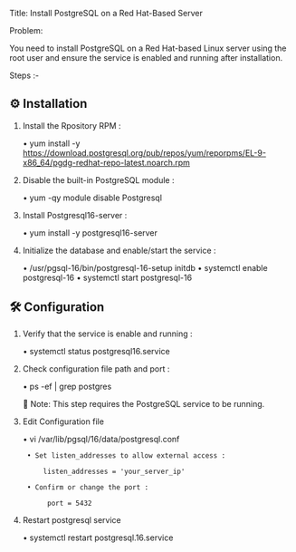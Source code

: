 Title:  Install PostgreSQL on a Red Hat-Based Server

Problem:

You need to install PostgreSQL on a Red Hat-based Linux server using the root user and ensure the service is enabled and running after installation.


Steps :-


⚙️ Installation
----------------

1) Install the Rpository RPM :

	• yum install -y https://download.postgresql.org/pub/repos/yum/reporpms/EL-9-x86_64/pgdg-redhat-repo-latest.noarch.rpm

2) Disable the built-in PostgreSQL module : 
		
	• yum -qy module disable Postgresql	
	
3) Install Postgresql16-server :

	• yum install -y postgresql16-server
	
4) Initialize the database and enable/start the service :

	• /usr/pgsql-16/bin/postgresql-16-setup initdb
	• systemctl enable postgresql-16
	• systemctl start postgresql-16


🛠️ Configuration
-----------------
		
1) Verify that the service is enable and running :

	• systemctl status postgresql16.service 

2) Check configuration file path and port :
	
	• ps -ef | grep postgres		
	
	📝 Note: This step requires the PostgreSQL service to be running.

3) Edit Configuration file

	• vi /var/lib/pgsql/16/data/postgresql.conf 

		• Set listen_addresses to allow external access : 
			
			listen_addresses = 'your_server_ip'
			
		• Confirm or change the port :
			 
			 port = 5432
			
4) Restart postgresql service 

	• systemctl restart postgresql.16.service
